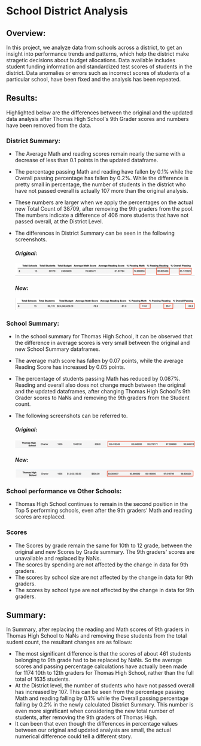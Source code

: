 # **School District Analysis**

## **Overview:**

In this project, we analyze data from schools across a district, to get an insight into performance trends and patterns, which help the district make stragetic decisions about budget allocations. Data available includes student funding information and standardized test scores of students in the district. Data anomalies or errors such as incorrect scores of students of a particular school, have been fixed and the analysis has been repeated.

## **Results:**
Highlighted below are the differences between the original and the updated data analysis after Thomas High School's 9th Grader scores and numbers have been removed from the data.

### District Summary:

- The Average Math and reading scores remain nearly the same with a decrease of less than 0.1 points in the updated dataframe.
- The percentage passing Math and reading have fallen by 0.1% while the Overall passing percentage has fallen by 0.2%. While the difference is pretty small in percentage, the number of students in the district who have not passed overall is actually 107 more than the original analysis. 
- These numbers are larger when we apply the percentages on the actual new Total Count of 38709, after removing the 9th graders from the pool. The numbers indicate a difference of 406 more students that have not passed overall, at the District Level.
- The differences in District Summary can be seen in the following screenshots.

     #### _Original:_
     ![OriginalDistrictSummary](Resources/OriginalDistrictSummary.png)

     #### _New:_
     ![NewDistrictSummary](Resources/NewDistrictSummary.png)


### School Summary:

- In the school summary for Thomas High School, it can be observed that the difference in average scores is very small between the original and new School Summary dataframes.
- The average math score has fallen by 0.07 points, while the average Reading Score has increased by 0.05 points.
- The percentage of students passing Math has reduced by 0.087%.  Reading and overall also does not change much between the original  and the updated dataframes, after changing Thomas High School's 9th Grader scores to NaNs and removing the 9th graders from the Student count.
- The following screenshots can be referred to.

    #### _Original:_
    ![OriginalSchoolSummary](Resources/OriginalSchoolSummary.png)

    #### _New:_
    ![NewSchoolSummary](Resources/NewSchoolSummary2.png)


### School performance vs Other Schools:

- Thomas High School continues to remain in the second position in the Top 5 performing schools, even after the 9th graders' Math and reading scores are replaced.

### Scores

- The Scores by grade remain the same for 10th to 12 grade, between the original and new Scores by Grade summary. The 9th graders' scores are unavailable and replaced by NaNs.
- The scores by spending are not affected by the change in data for 9th graders.
- The scores by school size are not affected by the change in data for 9th graders.
- The scores by school type are not affected by the change in data for 9th graders.



## **Summary:**

In Summary, after replacing the reading and Math scores of 9th graders in Thomas High School to NaNs and removing these students from the total sudent count, the resultant changes are as follows:

- The most significant difference is that the scores of about 461 students belonging to 9th grade had to be replaced by NaNs. So the average scores and passing percentage calculations have actually been made for 1174 10th to 12th graders for Thomas High School, rather than the full total of 1635 students.
- At the District level, the number of students who have not passed overall has increased by 107. This can be seen from the percentage passing Math and reading falling by 0.1% while the Overall passing percentage falling by 0.2% in the newly calculated District Summary. This number is even more significant when considering the new total number of students, after removing the 9th graders of Thomas High. 
- It can been that even though the differences in percentage values between our original and updated analysis are small, the actual numerical difference could tell a different story.




